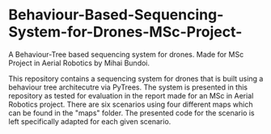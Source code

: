 # Behaviour-Based-Sequencing-System-for-Drones-MSc-Project-
A Behaviour-Tree based sequencing system for drones. Made for MSc Project in Aerial Robotics by Mihai Bundoi.

This repository contains a sequencing system for drones that is built using a behaviour tree architecutre via PyTrees. The system is presented in this repository as tested for evaluation in the report made for an MSc in Aerial Robotics project. There are six scenarios using four different maps which can be found in the "maps" folder. The presented code for the scenario is left specifically adapted for each given scenario.
